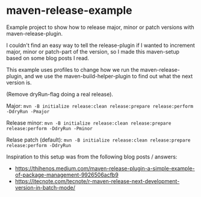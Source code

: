 # maven-release-example
Example project to show how to release major, minor or patch versions with maven-release-plugin.

I couldn't find an easy way to tell the release-plugin if I wanted to increment major, minor or patch-part of the version, so I made this maven-setup based on some blog posts I read.

This example uses profiles to change how we run the maven-release-plugin, and we use the maven-build-helper-plugin to find out what the next version is.

(Remove dryRun-flag doing a real release).

Major:
`mvn -B initialize release:clean release:prepare release:perform -DdryRun -Pmajor`

Release minor:
`mvn -B initialize release:clean release:prepare release:perform -DdryRun -Pminor`

Relase patch (default):
`mvn -B initialize release:clean release:prepare release:perform -DdryRun`


Inspiration to this setup was from the following blog posts / answers:
* https://thihenos.medium.com/maven-release-plugin-a-simple-example-of-package-management-9926506acfb9
* https://itecnote.com/tecnote/r-maven-release-next-development-version-in-batch-mode/
